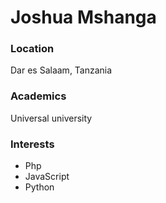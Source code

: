 # Joshua Mshanga

### Location

Dar es Salaam, Tanzania

### Academics

Universal university

### Interests

- Php
- JavaScript
- Python

